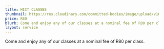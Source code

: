 ```yaml
---
title: HIIT CLASSES
thumbnail: https://res.cloudinary.com/committed-bodies/image/upload/v1642662185/services/Take-back-Your_Life-Gallery2.png
price: R80
blurb: Come and enjoy any of our classes at a nominal fee of R80 per class.
layout: service
---
```

Come and enjoy any of our classes at a nominal fee of R80 per class.